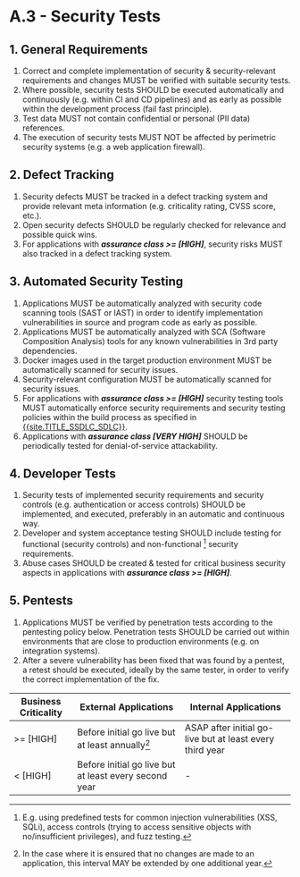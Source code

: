 # A.3 - Security Tests

## 1. General Requirements

1. Correct and complete implementation of security & security-relevant requirements and changes MUST be verified with suitable security tests.
2. Where possible, security tests SHOULD be executed automatically and continuously (e.g. within CI and CD pipelines) and as early as possible within the development process (fail fast principle).
3. Test data MUST not contain confidential or personal (PII data) references.
4. The execution of security tests MUST NOT be affected by perimetric security systems (e.g. a web application firewall).

## 2. Defect Tracking

1. Security defects MUST be tracked in a defect tracking system and provide relevant meta information (e.g. criticality rating, CVSS score, etc.).
2. Open security defects SHOULD be regularly checked for relevance and possible quick wins.
3. For applications with ***assurance class >= [HIGH]***, security risks MUST also tracked in a defect tracking system.

## 3. Automated Security Testing

1. Applications MUST be automatically analyzed with security code scanning tools (SAST or IAST) in order to identify implementation vulnerabilities in source and program code as early as possible.
2. Applications MUST be automatically analyzed with SCA (Software Composition Analysis) tools for any known vulnerabilities in 3rd party dependencies.
3. Docker images used in the target production environment MUST be automatically scanned for security issues.
4. Security-relevant configuration MUST be automatically scanned for security issues.
5. For applications with ***assurance class >= [HIGH]*** security testing tools MUST automatically enforce security requirements and security testing policies within the build process as specified in [{{site.TITLE_SSDLC_SDLC}}]({{site.URL_SSDLC_SDLC}}).
6. Applications with ***assurance class [VERY HIGH]*** SHOULD be periodically tested for denial-of-service attackability.

## 4. Developer Tests

1. Security tests of implemented security requirements and security controls (e.g. authentication or access controls) SHOULD be implemented, and executed, preferably in an automatic and continuous way.
2. Developer and system acceptance testing SHOULD include testing for functional (security controls) and non-functional [^1] security requirements.
3. Abuse cases SHOULD be created & tested for critical business security aspects in applications with ***assurance class >= [HIGH]***.

## 5. Pentests
1. Applications MUST be verified by penetration tests according to the pentesting policy below. Penetration tests SHOULD be carried out within environments that are close to production environments (e.g. on integration systems).
2. After a severe vulnerability has been fixed that was found by a pentest, a retest should be executed, ideally by the same tester, in order to verify the correct implementation of the fix. 

| Business Criticality | External Applications  | Internal Applications |
| ------------- | ------------- | ------------- |
| >= [HIGH] | Before initial go live but at least annually[^2]  | ASAP after initial go-live but at least every third year  |
| < [HIGH] | Before initial go live but at least every second year  | - |


[^1]: E.g. using predefined tests for common injection vulnerabilities (XSS, SQLi), access controls (trying to access sensitive objects with no/insufficient privileges), and fuzz testing.

[^2]: In the case where it is ensured that no changes are made to an application, this interval MAY be extended by one additional year.
